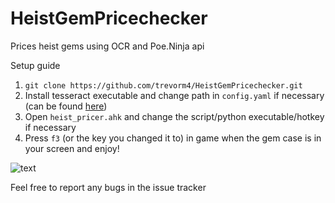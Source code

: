 # HeistGemPricechecker
Prices heist gems using OCR and Poe.Ninja api

Setup guide

1) `git clone https://github.com/trevorm4/HeistGemPricechecker.git`
2) Install tesseract executable and change path in `config.yaml` if necessary (can be found [here](https://github.com/UB-Mannheim/tesseract/wiki))
3) Open `heist_pricer.ahk` and change the script/python executable/hotkey if necessary
4) Press `f3` (or the key you changed it to) in game when the gem case is in your screen and enjoy!

![text](https://i.imgur.com/wTmqVyx.png)

Feel free to report any bugs in the issue tracker

